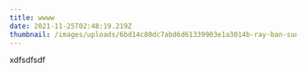 ```yaml
---
title: wwww
date: 2021-11-25T02:48:19.219Z
thumbnail: /images/uploads/6bd14c80dc7abd6d61339903e1a3014b-ray-ban-sunglasses-zelda-legend.jpg
---
```

xdfsdfsdf